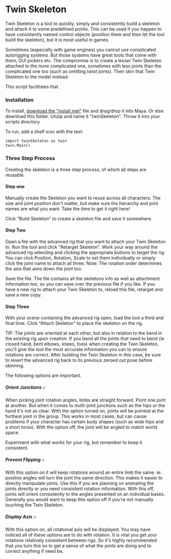 # Twin Skeleton

Twin Skeleton is a tool to quickly, simply and consistently build a skeleton and attach it to some predefined points. This can be used if you happen to have consistently named control objects (position them and then let the tool build the skeleton), but it is most useful in games.

Sometimes (especially with game engines) you cannot use complicated autorigging systems. But those systems have great tools that come with them, GUI pickers etc. The compromise is to create a lesser Twin Skeleton attached to the more complicated one, sometimes with less joints than the complicated one too (such as omitting twist joints). Then skin that Twin Skeleton to the model instead.

This script facilitates that.

### Installation

To install, [download the "install.mel"](https://github.com/internetimagery/twinSkeleton/releases/latest) file and drag/drop it into Maya.
Or else download this folder. Unzip and name it "twinSkeleton". Throw it into your scripts directory.

To run, add a shelf icon with the text:

    import twinSkeleton as twin
    twin.Main()

### Three Step Process

Creating the skeleton is a three step process, of which all steps are reusable.

#### Step one

Manually create the Skeleton you want to reuse across all characters. The size and joint position don't matter, but make sure the hierarchy and joint names are what you want. Take the time to get it right here!

Click "Build Skeleton" to create a skeleton file and save it somewhere.

#### Step Two

Open a file with the advanced rig that you want to attach your Twin Skeleton to. Run the tool and click "Retarget Skeleton".
Work your way around the advanced rig selecting and clicking the appropriate buttons to target the rig.
You can click Position, Rotation, Scale to set them individually or simply click the joint name to attach all three.
Note: The rotation order determines the axis that aims down the joint too.

Save the file. The file contains all the skeletons info as well as attachment information too, so you can save over the previous file if you like. If you have a new rig to attach your Twin Skeleton to, reload this file, retarget and save a new copy.

#### Step Three

With your scene containing the advanced rig open, load the tool a third and final time.
Click "Attach Skeleton" to place the skeleton on the rig.

TIP: The joints are oriented at each other, but also in relation to the bend in the existing rig upon creation. If you bend all the joints that need to bend (ie closed hand, bent elbows, knees, toes) when creating the Twin Skeleton, you'll give the tool the most accurate information you can to ensure rotations are correct. After building the Twin Skeleton in this case, be sure to revert the advanced rig back to its previous zeroed out pose before skinning.

The following options are important.

##### Orient Junctions ::

When picking joint rotation angles, limbs are straight forward. Point one joint at another. But when it comes to multi-joint junctions such as the hips or the hand it's not as clear.
With the option turned on, joints will be pointed at the furthest joint in the group. This works in most cases, but can cause problems if your character has certain body shapes (such as wide hips and a short torso).
With the option off, the joint will be angled to match world space.

Experiment with what works for your rig, but remember to keep it consistent.

##### Prevent Flipping ::

With this option on it will keep rotations around an entire limb the same.
ie: positive angles will turn the joint the same direction. This makes it easier to directly manipulate joints.
Use this if you are planning on animating the joints directly or you need consistent rotation information.
With this off, joints will orient consistently to the angles presented on an individual bases.
Generally you would want to keep this option off if you're not manually touching the Twin Skeleton.

##### Display Axis ::

With this option on, all rotational axis will be displayed. You may have noticed all of these options are to do with rotation. It is vital you get your rotations relatively consistent between rigs. So it's highly recommended that you turn this on to get a sense of what the joints are doing and to correct anything if need be.
